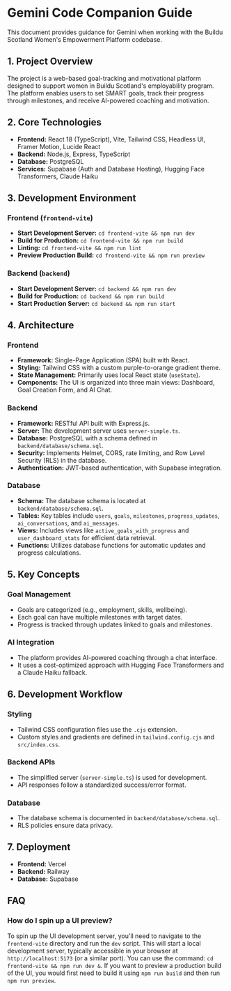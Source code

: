 # Gemini Code Companion Guide

This document provides guidance for Gemini when working with the Buildu Scotland Women's Empowerment Platform codebase.

## 1. Project Overview

The project is a web-based goal-tracking and motivational platform designed to support women in Buildu Scotland's employability program. The platform enables users to set SMART goals, track their progress through milestones, and receive AI-powered coaching and motivation.

## 2. Core Technologies

*   **Frontend:** React 18 (TypeScript), Vite, Tailwind CSS, Headless UI, Framer Motion, Lucide React
*   **Backend:** Node.js, Express, TypeScript
*   **Database:** PostgreSQL
*   **Services:** Supabase (Auth and Database Hosting), Hugging Face Transformers, Claude Haiku

## 3. Development Environment

### Frontend (`frontend-vite`)

*   **Start Development Server:** `cd frontend-vite && npm run dev`
*   **Build for Production:** `cd frontend-vite && npm run build`
*   **Linting:** `cd frontend-vite && npm run lint`
*   **Preview Production Build:** `cd frontend-vite && npm run preview`

### Backend (`backend`)

*   **Start Development Server:** `cd backend && npm run dev`
*   **Build for Production:** `cd backend && npm run build`
*   **Start Production Server:** `cd backend && npm run start`

## 4. Architecture

### Frontend

*   **Framework:** Single-Page Application (SPA) built with React.
*   **Styling:** Tailwind CSS with a custom purple-to-orange gradient theme.
*   **State Management:** Primarily uses local React state (`useState`).
*   **Components:** The UI is organized into three main views: Dashboard, Goal Creation Form, and AI Chat.

### Backend

*   **Framework:** RESTful API built with Express.js.
*   **Server:** The development server uses `server-simple.ts`.
*   **Database:** PostgreSQL with a schema defined in `backend/database/schema.sql`.
*   **Security:** Implements Helmet, CORS, rate limiting, and Row Level Security (RLS) in the database.
*   **Authentication:** JWT-based authentication, with Supabase integration.

### Database

*   **Schema:** The database schema is located at `backend/database/schema.sql`.
*   **Tables:** Key tables include `users`, `goals`, `milestones`, `progress_updates`, `ai_conversations`, and `ai_messages`.
*   **Views:** Includes views like `active_goals_with_progress` and `user_dashboard_stats` for efficient data retrieval.
*   **Functions:** Utilizes database functions for automatic updates and progress calculations.

## 5. Key Concepts

### Goal Management

*   Goals are categorized (e.g., employment, skills, wellbeing).
*   Each goal can have multiple milestones with target dates.
*   Progress is tracked through updates linked to goals and milestones.

### AI Integration

*   The platform provides AI-powered coaching through a chat interface.
*   It uses a cost-optimized approach with Hugging Face Transformers and a Claude Haiku fallback.

## 6. Development Workflow

### Styling

*   Tailwind CSS configuration files use the `.cjs` extension.
*   Custom styles and gradients are defined in `tailwind.config.cjs` and `src/index.css`.

### Backend APIs

*   The simplified server (`server-simple.ts`) is used for development.
*   API responses follow a standardized success/error format.

### Database

*   The database schema is documented in `backend/database/schema.sql`.
*   RLS policies ensure data privacy.

## 7. Deployment

*   **Frontend:** Vercel
*   **Backend:** Railway
*   **Database:** Supabase

## FAQ

### How do I spin up a UI preview?

To spin up the UI development server, you'll need to navigate to the `frontend-vite` directory and run the `dev` script. This will start a local development server, typically accessible in your browser at `http://localhost:5173` (or a similar port). You can use the command: `cd frontend-vite && npm run dev &`. If you want to preview a production build of the UI, you would first need to build it using `npm run build` and then run `npm run preview`.